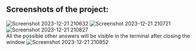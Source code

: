 ## Screenshots of the project:

![Screenshot 2023-12-21 210632](https://github.com/Yarlin16/PythonProjectsClone/assets/119430739/e0e0d72d-851b-4daf-b020-e1b552010f51)
![Screenshot 2023-12-21 210721](https://github.com/Yarlin16/PythonProjectsClone/assets/119430739/ca054005-b48c-40c9-87e3-25f3c119525e)
![Screenshot 2023-12-21 210827](https://github.com/Yarlin16/PythonProjectsClone/assets/119430739/2c107c27-68ea-4069-82fd-e79f8a9df4a1)
<br>
All the possible other answers will be visible in the terminal after closing the window
![Screenshot 2023-12-21 210852](https://github.com/Yarlin16/PythonProjectsClone/assets/119430739/3946d349-cf8a-4c49-b861-8a74d023f37d)
